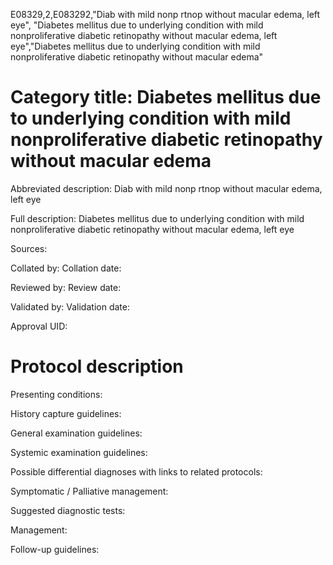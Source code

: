 E08329,2,E083292,"Diab with mild nonp rtnop without macular edema, left eye", "Diabetes mellitus due to underlying condition with mild nonproliferative diabetic retinopathy without macular edema, left eye","Diabetes mellitus due to underlying condition with mild nonproliferative diabetic retinopathy without macular edema"
# Category title: Diabetes mellitus due to underlying condition with mild nonproliferative diabetic retinopathy without macular edema

Abbreviated description: Diab with mild nonp rtnop without macular edema, left eye

Full description: Diabetes mellitus due to underlying condition with mild nonproliferative diabetic retinopathy without macular edema, left eye

Sources:

Collated by:
Collation date:

Reviewed by:
Review date:

Validated by:
Validation date:

Approval UID:

# Protocol description

Presenting conditions:

History capture guidelines:

General examination guidelines:

Systemic examination guidelines:

Possible differential diagnoses with links to related protocols:

Symptomatic / Palliative management:

Suggested diagnostic tests:

Management:

Follow-up guidelines:
